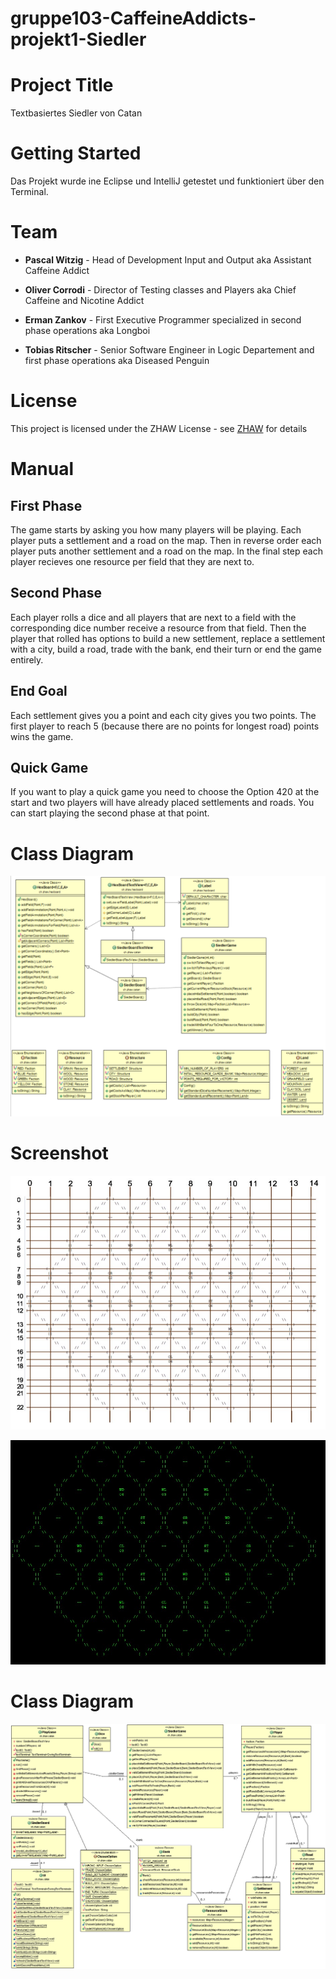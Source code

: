 # gruppe103-CaffeineAddicts-projekt1-Siedler

# Project Title

Textbasiertes Siedler von Catan

# Getting Started

Das Projekt wurde ine Eclipse und IntelliJ getestet und funktioniert über den Terminal.

# Team

* **Pascal Witzig** - Head of Development Input and Output aka Assistant Caffeine Addict

* **Oliver Corrodi** - Director of Testing classes and Players aka Chief Caffeine and Nicotine Addict

* **Erman Zankov** - First Executive Programmer specialized in second phase operations aka Longboi

* **Tobias Ritscher** - Senior Software Engineer in Logic Departement and first phase operations aka Diseased Penguin

# License

This project is licensed under the ZHAW License - see [ZHAW](http://www.zhaw.ch) for details

# Manual

## First Phase
The game starts by asking you how many players will be playing.
Each player puts a settlement and a road on the map. Then in reverse order each player puts another settlement and a road on the map. In the final step each player recieves one resource per field that they are next to.

## Second Phase

Each player rolls a dice and all players that are next to a field with the corresponding dice number receive a resource from that field.
Then the player that rolled has options to build a new settlement, replace a settlement with a city, build a road, trade with the bank, end their turn or end the game entirely.

## End Goal

Each settlement gives you a point and each city gives you two points. The first player to reach 5 (because there are no points for longest road) points wins the game.

## Quick Game

If you want to play a quick game you need to choose the Option 420 at the start and two players will have already placed settlements and roads. You can start playing the second phase at that point.

# Class Diagram

![Flowchart](Klassendiagramm.png)

# Screenshot

![Screenshot]({57B1CA07-01C9-4EDD-A920-08E87F946C49}.png)

![Screenshot]({B9B239C4-F7E6-4308-B53A-C57930EB3FB0}.png)

# Class Diagram

![Flowchart](Klassendiagramm.gif)
